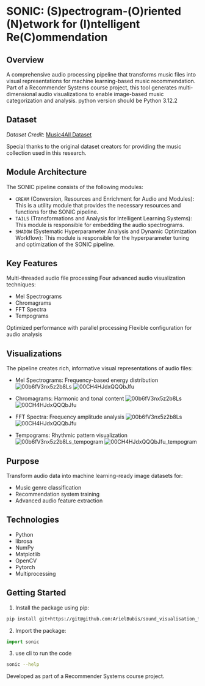 # SONIC: (S)pectrogram-(O)riented (N)etwork for (I)ntelligent Re(C)ommendation
## Overview
A comprehensive audio processing pipeline that transforms music files into visual representations for machine learning-based music recommendation. Part of a Recommender Systems course project, this tool generates multi-dimensional audio visualizations to enable image-based music categorization and analysis.
python version should be Python 3.12.2
## Dataset
*Dataset Credit*: [Music4All Dataset](https://ieeexplore.ieee.org/document/9145170)

Special thanks to the original dataset creators for providing the music collection used in this research.

## Module Architecture
The SONIC pipeline consists of the following modules:
- `CREAM` (Conversion, Resources and Enrichment for Audio and Modules): This is a utility module that provides the necessary resources and functions for the SONIC pipeline.
- `TAILS` (Transformations and Analysis for Intelligent Learning Systems): This module is responsible for embedding the audio spectrograms.
- `SHADOW` (Systematic Hyperparameter Analysis and Dynamic Optimization Workflow): This module is responsible for the hyperparameter tuning and optimization of the SONIC pipeline.

<!--- more modules to be added here --->
## Key Features

Multi-threaded audio file processing
Four advanced audio visualization techniques:
* Mel Spectrograms
* Chromagrams
* FFT Spectra
* Tempograms


Optimized performance with parallel processing
Flexible configuration for audio analysis

## Visualizations
The pipeline creates rich, informative visual representations of audio files:

* Mel Spectrograms: Frequency-based energy distribution
![00b6fV3nx5z2b8Ls](https://github.com/user-attachments/assets/0355705e-dc46-4b3c-81a0-75282e1d9fea)
![00CH4HJdxQQQbJfu](https://github.com/user-attachments/assets/f2580091-f44d-4f86-b454-86a018dd58a3)

* Chromagrams: Harmonic and tonal content
![00b6fV3nx5z2b8Ls](https://github.com/user-attachments/assets/81882d00-cb0f-4c20-b252-564d5c20a62a)
![00CH4HJdxQQQbJfu](https://github.com/user-attachments/assets/3bcd77b4-bcca-4b8d-a81a-313e02c47c8b)

* FFT Spectra: Frequency amplitude analysis
![00b6fV3nx5z2b8Ls](https://github.com/user-attachments/assets/9e111706-ea44-41b8-9687-ddc9f5ad25d7)
![00CH4HJdxQQQbJfu](https://github.com/user-attachments/assets/c7cf8400-b9b2-4392-90e5-b0f1e61598df)

* Tempograms: Rhythmic pattern visualization
![00b6fV3nx5z2b8Ls_tempogram](https://github.com/user-attachments/assets/b3580acc-f11d-4f6d-9490-a63a9cf9600a)
![00CH4HJdxQQQbJfu_tempogram](https://github.com/user-attachments/assets/4c06722b-ac88-451c-8598-6f5028f3200b)

## Purpose
Transform audio data into machine learning-ready image datasets for:

* Music genre classification
* Recommendation system training
* Advanced audio feature extraction

## Technologies

* Python 
* librosa
* NumPy
* Matplotlib
* OpenCV
* Pytorch
* Multiprocessing

## Getting Started

1. Install the package using pip:
```bash
pip install git+https://git@github.com:ArielBubis/sound_visualisation_for_music_recSys.git
```
2. Import the package:
```python
import sonic
```
3. use cli to run the code
```bash
sonic --help
```

Developed as part of a Recommender Systems course project.
